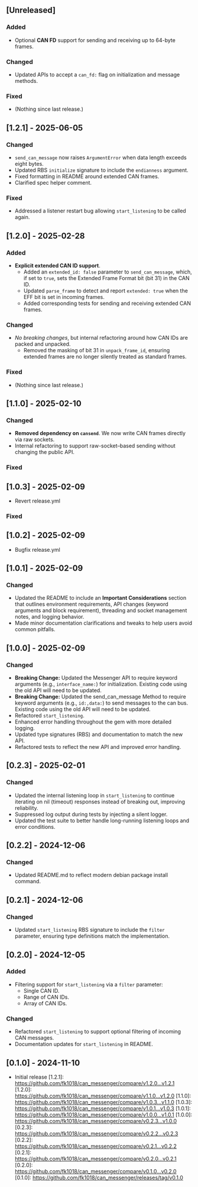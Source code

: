 ## [Unreleased]

### Added

- Optional **CAN FD** support for sending and receiving up to 64-byte frames.

### Changed

- Updated APIs to accept a `can_fd:` flag on initialization and message methods.

### Fixed

- (Nothing since last release.)

## [1.2.1] - 2025-06-05

### Changed

- `send_can_message` now raises `ArgumentError` when data length exceeds eight bytes.
- Updated RBS `initialize` signature to include the `endianness` argument.
- Fixed formatting in README around extended CAN frames.
- Clarified spec helper comment.

### Fixed

- Addressed a listener restart bug allowing `start_listening` to be called again.

## [1.2.0] - 2025-02-28

### Added

- **Explicit extended CAN ID support**.
  - Added an `extended_id: false` parameter to `send_can_message`, which, if set to `true`, sets the Extended Frame Format bit (bit 31) in the CAN ID.
  - Updated `parse_frame` to detect and report `extended: true` when the EFF bit is set in incoming frames.
  - Added corresponding tests for sending and receiving extended CAN frames.

### Changed

- _No breaking changes_, but internal refactoring around how CAN IDs are packed and unpacked.
  - Removed the masking of bit 31 in `unpack_frame_id`, ensuring extended frames are no longer silently treated as standard frames.

### Fixed

- (Nothing since last release.)

## [1.1.0] - 2025-02-10

### Changed

- **Removed dependency on `cansend`**. We now write CAN frames directly via raw sockets.
- Internal refactoring to support raw-socket–based sending without changing the public API.

### Fixed

## [1.0.3] - 2025-02-09

- Revert release.yml

### Fixed

## [1.0.2] - 2025-02-09

- Bugfix release.yml

## [1.0.1] - 2025-02-09

### Changed

- Updated the README to include an **Important Considerations** section that outlines environment requirements, API changes (keyword arguments and block requirement), threading and socket management notes, and logging behavior.
- Made minor documentation clarifications and tweaks to help users avoid common pitfalls.

## [1.0.0] - 2025-02-09

### Changed

- **Breaking Change:** Updated the Messenger API to require keyword arguments (e.g., `interface_name:`) for initialization. Existing code using the old API will need to be updated.
- **Breaking Change:** Updated the send_can_message Method to require keyword arguments (e.g., `id:,data:`) to send messages to the can bus. Existing code using the old API will need to be updated.
- Refactored `start_listening`.
- Enhanced error handling throughout the gem with more detailed logging.
- Updated type signatures (RBS) and documentation to match the new API.
- Refactored tests to reflect the new API and improved error handling.

## [0.2.3] - 2025-02-01

### Changed

- Updated the internal listening loop in `start_listening` to continue iterating on nil (timeout) responses instead of breaking out, improving reliability.
- Suppressed log output during tests by injecting a silent logger.
- Updated the test suite to better handle long-running listening loops and error conditions.

## [0.2.2] - 2024-12-06

### Changed

- Updated README.md to reflect modern debian package install command.

## [0.2.1] - 2024-12-06

### Changed

- Updated `start_listening` RBS signature to include the `filter` parameter, ensuring type definitions match the implementation.

## [0.2.0] - 2024-12-05

### Added

- Filtering support for `start_listening` via a `filter` parameter:
  - Single CAN ID.
  - Range of CAN IDs.
  - Array of CAN IDs.

### Changed

- Refactored `start_listening` to support optional filtering of incoming CAN messages.
- Documentation updates for `start_listening` in README.

## [0.1.0] - 2024-11-10

- Initial release
  [1.2.1]: https://github.com/fk1018/can_messenger/compare/v1.2.0...v1.2.1
  [1.2.0]: https://github.com/fk1018/can_messenger/compare/v1.1.0...v1.2.0
  [1.1.0]: https://github.com/fk1018/can_messenger/compare/v1.0.3...v1.1.0
  [1.0.3]: https://github.com/fk1018/can_messenger/compare/v1.0.1...v1.0.3
  [1.0.1]: https://github.com/fk1018/can_messenger/compare/v1.0.0...v1.0.1
  [1.0.0]: https://github.com/fk1018/can_messenger/compare/v0.2.3...v1.0.0
  [0.2.3]: https://github.com/fk1018/can_messenger/compare/v0.2.2...v0.2.3
  [0.2.2]: https://github.com/fk1018/can_messenger/compare/v0.2.1...v0.2.2
  [0.2.1]: https://github.com/fk1018/can_messenger/compare/v0.2.0...v0.2.1
  [0.2.0]: https://github.com/fk1018/can_messenger/compare/v0.1.0...v0.2.0
  [0.1.0]: https://github.com/fk1018/can_messenger/releases/tag/v0.1.0
